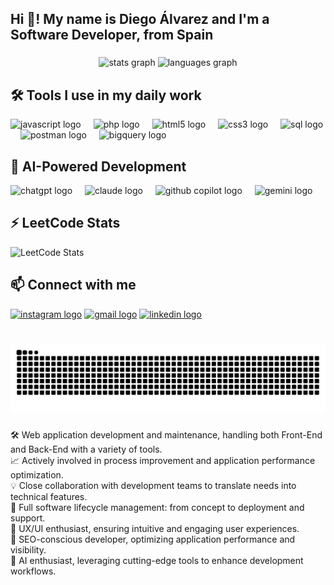 <h2 align="left">Hi 👋! My name is Diego Álvarez and I'm a Software Developer, from Spain</h2>

###
<div align="center">
  <img src="https://github-readme-stats.vercel.app/api?username=diegoalvarezf&hide_title=false&hide_rank=false&show_icons=true&include_all_commits=true&count_private=true&disable_animations=false&theme=dracula&locale=en&hide_border=false" height="150" alt="stats graph"  />
  <img src="https://github-readme-stats.vercel.app/api/top-langs?username=diegoalvarezf&locale=en&hide_title=false&layout=compact&card_width=320&langs_count=5&theme=dracula&hide_border=false" height="150" alt="languages graph"  />
</div>

###

## 🛠️ Tools I use in my daily work
<div align="left">
  <img src="https://cdn.jsdelivr.net/gh/devicons/devicon/icons/javascript/javascript-original.svg" height="30" alt="javascript logo" />
  <img width="12" />
  <img src="https://cdn.jsdelivr.net/gh/devicons/devicon/icons/php/php-original.svg" height="30" alt="php logo" />
  <img width="12" />
  <img src="https://cdn.jsdelivr.net/gh/devicons/devicon/icons/html5/html5-original.svg" height="30" alt="html5 logo" />
  <img width="12" />
  <img src="https://cdn.jsdelivr.net/gh/devicons/devicon/icons/css3/css3-original.svg" height="30" alt="css3 logo" />
  <img width="12" />
  <img src="https://cdn.jsdelivr.net/gh/devicons/devicon/icons/mysql/mysql-original.svg" height="30" alt="sql logo" />
  <img width="12" />
  <img src="https://cdn.jsdelivr.net/gh/devicons/devicon/icons/postman/postman-original.svg" height="30" alt="postman logo" />
  <img width="12" />
  <img src="https://cdn.jsdelivr.net/gh/devicons/devicon/icons/googlecloud/googlecloud-original.svg" height="30" alt="bigquery logo" />
</div>

###

## 🤖 AI-Powered Development
<div align="left">
  <img src="https://img.shields.io/badge/ChatGPT-74aa9c?style=flat&logo=openai&logoColor=white" height="30" alt="chatgpt logo" />
  <img width="12" />
  <img src="https://img.shields.io/badge/Claude-CC785C?style=flat&logo=anthropic&logoColor=white" height="30" alt="claude logo" />
  <img width="12" />
  <img src="https://img.shields.io/badge/GitHub_Copilot-000000?style=flat&logo=github&logoColor=white" height="30" alt="github copilot logo" />
  <img width="12" />
  <img src="https://img.shields.io/badge/Google_Gemini-8E75B2?style=flat&logo=googlegemini&logoColor=white" height="30" alt="gemini logo" />
</div>

###

## ⚡ LeetCode Stats
<img src="https://leetcard.jacoblin.cool/diegoalvarezf?theme=dark&font=Karma" alt="LeetCode Stats"/>

## 📫 Connect with me
<div align="left">
<a href="https://instagram.com/vigxxs._"><img src="https://img.shields.io/static/v1?message=Instagram&logo=instagram&label=&color=E4405F&logoColor=white&labelColor=&style=for-the-badge" height="35" alt="instagram logo"/></a>
<a href="mailto:diegoalvarezfrancos@gmail.com"><img src="https://img.shields.io/static/v1?message=Gmail&logo=gmail&label=&color=D14836&logoColor=white&labelColor=&style=for-the-badge" height="35" alt="gmail logo"/></a>
<a href="https://linkedin.com/in/dalvarfr"><img src="https://img.shields.io/static/v1?message=LinkedIn&logo=linkedin&label=&color=0077B5&logoColor=white&labelColor=&style=for-the-badge" height="35" alt="linkedin logo"/></a>
</div>


###

<br clear="both">

<img src="https://raw.githubusercontent.com/diegoalvarezf/diegoalvarezf/output/github-snake-dark.svg" alt="Snake animation" />


###
<p align="left">
🛠️ Web application development and maintenance, handling both Front-End and Back-End with a variety of tools.<br>
📈 Actively involved in process improvement and application performance optimization.<br>
💡 Close collaboration with development teams to translate needs into technical features.<br>
🎯 Full software lifecycle management: from concept to deployment and support.<br>
🎨 UX/UI enthusiast, ensuring intuitive and engaging user experiences.<br>
🚀 SEO-conscious developer, optimizing application performance and visibility.<br>
🤖 AI enthusiast, leveraging cutting-edge tools to enhance development workflows.
</p>
